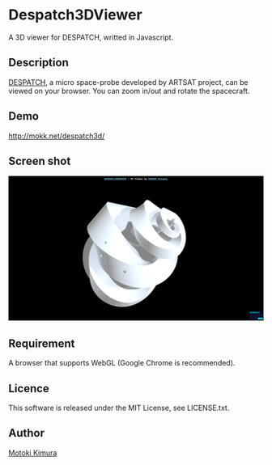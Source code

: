 Despatch3DViewer
====
A 3D viewer for DESPATCH, writted in Javascript.

## Description

[DESPATCH](http://artsat.jp/en/project/despatch), a micro space-probe developed by ARTSAT project, can be viewed on your browser. 
You can zoom in/out and rotate the spacecraft.

## Demo

http://mokk.net/despatch3d/

## Screen shot

<img src="https://raw.githubusercontent.com/motokimura/Despatch3DViewer/master/screen_capture.png" />

## Requirement

A browser that supports WebGL (Google Chrome is recommended).

## Licence

This software is released under the MIT License, see LICENSE.txt.

## Author

[Motoki Kimura](https://github.com/motokimura)
